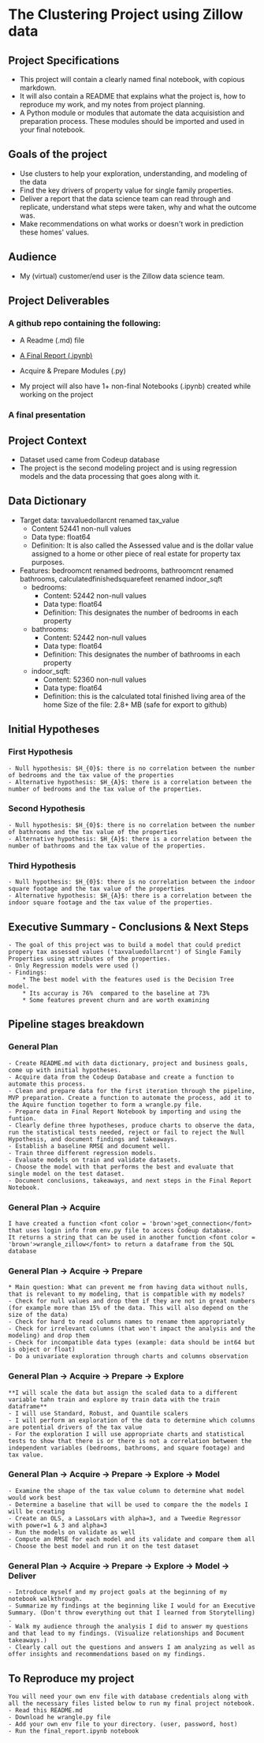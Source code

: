 # The Clustering Project using Zillow data

## Project Specifications

  - This project will contain a clearly named final notebook, with copious markdown.
  - It will also contain a README that explains what the project is, how to reproduce my work, and my notes from project planning.
  - A Python module or modules that automate the data acquisistion and preparation process. These modules should be imported and used in your final notebook.
## Goals of the project
  - Use clusters to help your exploration, understanding, and modeling of the data
  - Find the key drivers of property value for single family properties.
  - Deliver a report that the data science team can read through and replicate, understand what steps were taken, why and what the outcome was.
  - Make recommendations on what works or doesn't work in prediction these homes' values.
## Audience
  - My (virtual) customer/end user is the Zillow data science team.
## Project Deliverables
### A github repo containing the following:
  - A Readme (.md) file
  
  - <ins>A Final Report (.ipynb)</ins>
    
  - Acquire & Prepare Modules (.py)

  - My project will also have 1+ non-final Notebooks (.ipynb) created while working on the project
### A final presentation

## Project Context
  - Dataset used came from Codeup database
  - The project is the second modeling project and is using regression models and the data processing that goes along with it.

## Data Dictionary
- Target data: taxvaluedollarcnt renamed tax_value
    * Content 52441 non-null values
    * Data type: float64
    * Definition: It is also called the Assessed value and is the dollar value assigned to a home or other piece of real estate for property tax purposes.
- Features:
    bedroomcnt renamed bedrooms, bathroomcnt renamed bathrooms, calculatedfinishedsquarefeet renamed indoor_sqft
    * bedrooms:
        - Content: 52442 non-null values
        - Data type: float64
        - Definition: This designates the number of bedrooms in each property
    * bathrooms:
        - Content: 52442 non-null values
        - Data type: float64
        - Definition: This designates the number of bathrooms in each property
    * indoor_sqft:
        - Content: 52360 non-null values
        - Data type: float64
        - Definition: this is the calculated total finished living area of the home
Size of the file: 2.8+ MB (safe for export to github)

## Initial Hypotheses
### First Hypothesis
    - Null hypothesis: $H_{0}$: there is no correlation between the number of bedrooms and the tax value of the properties
    - Alternative hypothesis: $H_{A}$: there is a correlation between the number of bedrooms and the tax value of the properties.

### Second Hypothesis
    - Null hypothesis: $H_{0}$: there is no correlation between the number of bathrooms and the tax value of the properties
    - Alternative hypothesis: $H_{A}$: there is a correlation between the number of bathrooms and the tax value of the properties.

### Third Hypothesis
    - Null hypothesis: $H_{0}$: there is no correlation between the indoor square footage and the tax value of the properties
    - Alternative hypothesis: $H_{A}$: there is a correlation between the indoor square footage and the tax value of the properties.

## Executive Summary - Conclusions & Next Steps
    - The goal of this project was to build a model that could predict propery tax assessed values ('taxvaluedollarcnt') of Single Family Properties using attributes of the properties.
    - Only Regression models were used ()
    - Findings:
        * The best model with the features used is the Decision Tree model.
        * Its accuray is 76%  compared to the baseline at 73%
        * Some features prevent churn and are worth examining

## Pipeline stages breakdown
  ### General Plan

    - Create README.md with data dictionary, project and business goals, come up with initial hypotheses.
    - Acquire data from the Codeup Database and create a function to automate this process.
    - Clean and prepare data for the first iteration through the pipeline, MVP preparation. Create a function to automate the process, add it to the Aquire function together to form a wrangle.py file.
    - Prepare data in Final Report Notebook by importing and using the funtion.
    - Clearly define three hypotheses, produce charts to observe the data, run the statistical tests needed, reject or fail to reject the Null Hypothesis, and document findings and takeaways.
    - Establish a baseline RMSE and document well.
    - Train three different regression models.
    - Evaluate models on train and validate datasets.
    - Choose the model with that performs the best and evaluate that single model on the test dataset.
    - Document conclusions, takeaways, and next steps in the Final Report Notebook.

  ### General Plan -> Acquire
    I have created a function <font color = 'brown'>get_connection</font> that uses login info from env.py file to access Codeup database.
    It returns a string that can be used in another function <font color = 'brown'>wrangle_zillow</font> to return a dataframe from the SQL database
  
  ### General Plan -> Acquire -> Prepare
    * Main question: What can prevent me from having data without nulls, that is relevant to my modeling, that is compatible with my models?
    - Check for null values and drop them if they are not in great numbers (for example more than 15% of the data. This will also depend on the size of the data)
    - Check for hard to read columns names to rename them appropriately
    - Check for irrelevant columns (that won't impact the analysis and the modeling) and drop them
    - Check for incompatible data types (example: data should be int64 but is object or float)
    - Do a univariate exploration through charts and columns observation

  ### General Plan -> Acquire -> Prepare -> Explore
    **I will scale the data but assign the scaled data to a different variable tahn train and explore my train data with the train dataframe**
    - I will use Standard, Robust, and Quantile scalers
    - I will perform an exploration of the data to determine which columns are potential drivers of the tax value
    - For the exploration I will use appropriate charts and statistical tests to show that there is or there is not a correlation between the independent variables (bedrooms, bathrooms, and square footage) and tax value.   

  ### General Plan -> Acquire -> Prepare -> Explore -> Model
    - Examine the shape of the tax value column to determine what model would work best
    - Determine a baseline that will be used to compare the the models I will be creating
    - Create an OLS, a LassoLars with alpha=3, and a Tweedie Regressor with power=1 & 3 and alpha=3
    - Run the models on validate as well
    - Compute an RMSE for each model and its validate and compare them all
    - Choose the best model and run it on the test dataset

  ### General Plan -> Acquire -> Prepare -> Explore -> Model -> Deliver
    - Introduce myself and my project goals at the beginning of my notebook walkthrough.
    - Summarize my findings at the beginning like I would for an Executive Summary. (Don't throw everything out that I learned from Storytelling) .
    - Walk my audience through the analysis I did to answer my questions and that lead to my findings. (Visualize relationships and Document takeaways.)
    - Clearly call out the questions and answers I am analyzing as well as offer insights and recommendations based on my findings.

  ## To Reproduce my project
    You will need your own env file with database credentials along with all the necessary files listed below to run my final project notebook.
    - Read this README.md
    - Download he wrangle.py file
    - Add your own env file to your directory. (user, password, host)
    - Run the final_report.ipynb notebook